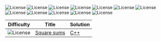 ![License](https://img.shields.io/badge/8%20kyu-E6E6E6)
![License](https://img.shields.io/badge/7%20kyu-E6E6E6)
![License](https://img.shields.io/badge/6%20kyu-ECB613)
![License](https://img.shields.io/badge/5%20kyu-ECB613)
![License](https://img.shields.io/badge/4%20kyu-3C7EBB)
![License](https://img.shields.io/badge/3%20kyu-3C7EBB)
![License](https://img.shields.io/badge/2%20kyu-866CC7)
![License](https://img.shields.io/badge/1%20kyu-866CC7)
![License](https://img.shields.io/badge/1%20dan-555555)
![License](https://img.shields.io/badge/2%20dan-555555)
![License](https://img.shields.io/badge/3%20dan-555555)
![License](https://img.shields.io/badge/4%20dan-555555)


|                        Difficulty                      |                                Title                                |                          Solution                           |
|--------------------------------------------------------|---------------------------------------------------------------------|-------------------------------------------------------------|
| ![License](https://img.shields.io/badge/1%20kyu-866CC7)|[Square sums](https://www.codewars.com/kata/5a667236145c462103000091)|[C++]([https://www.codewars.com/kata/5a667236145c462103000091](https://github.com/4c6f7665/Codewars/edit/main/C%2B%2B/Square_sums.cpp)https://github.com/4c6f7665/Codewars/edit/main/C%2B%2B/Square_sums.cpp)|
